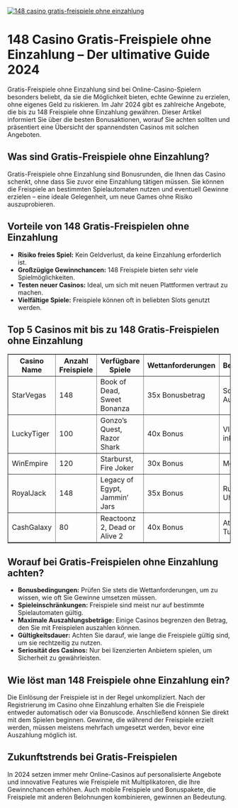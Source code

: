 [![148 casino gratis-freispiele ohne einzahlung](https://123-caf.pages.dev/gitsignup.png)](https://vrmoo.ru/Bt82HjjY)

<h1>148 Casino Gratis-Freispiele ohne Einzahlung – Der ultimative Guide 2024</h1>  <p>Gratis-Freispiele ohne Einzahlung sind bei Online-Casino-Spielern besonders beliebt, da sie die Möglichkeit bieten, echte Gewinne zu erzielen, ohne eigenes Geld zu riskieren. Im Jahr 2024 gibt es zahlreiche Angebote, die bis zu 148 Freispiele ohne Einzahlung gewähren. Dieser Artikel informiert Sie über die besten Bonusaktionen, worauf Sie achten sollten und präsentiert eine Übersicht der spannendsten Casinos mit solchen Angeboten.</p>  <h2>Was sind Gratis-Freispiele ohne Einzahlung?</h2>  <p>Gratis-Freispiele ohne Einzahlung sind Bonusrunden, die Ihnen das Casino schenkt, ohne dass Sie zuvor eine Einzahlung tätigen müssen. Sie können die Freispiele an bestimmten Spielautomaten nutzen und eventuell Gewinne erzielen – eine ideale Gelegenheit, um neue Games ohne Risiko auszuprobieren.</p>  <h2>Vorteile von 148 Gratis-Freispielen ohne Einzahlung</h2>  <ul>   <li><strong>Risiko freies Spiel:</strong> Kein Geldverlust, da keine Einzahlung erforderlich ist.</li>   <li><strong>Großzügige Gewinnchancen:</strong> 148 Freispiele bieten sehr viele Spielmöglichkeiten.</li>   <li><strong>Testen neuer Casinos:</strong> Ideal, um sich mit neuen Plattformen vertraut zu machen.</li>   <li><strong>Vielfältige Spiele:</strong> Freispiele können oft in beliebten Slots genutzt werden.</li> </ul>  <h2>Top 5 Casinos mit bis zu 148 Gratis-Freispielen ohne Einzahlung</h2>  <table border="1" cellpadding="8" cellspacing="0" style="border-collapse: collapse; width: 100%;">   <thead>     <tr>       <th>Casino Name</th>       <th>Anzahl Freispiele</th>       <th>Verfügbare Spiele</th>       <th>Wettanforderungen</th>       <th>Besonderheiten</th>     </tr>   </thead>   <tbody>     <tr>       <td>StarVegas</td>       <td>148</td>       <td>Book of Dead, Sweet Bonanza</td>       <td>35x Bonusbetrag</td>       <td>Schnelle Auszahlungen</td>     </tr>     <tr>       <td>LuckyTiger</td>       <td>100</td>       <td>Gonzo’s Quest, Razor Shark</td>       <td>40x Bonus</td>       <td>VIP-Programm inklusive</td>     </tr>     <tr>       <td>WinEmpire</td>       <td>120</td>       <td>Starburst, Fire Joker</td>       <td>30x Bonus</td>       <td>Mobile optimiert</td>     </tr>     <tr>       <td>RoyalJack</td>       <td>148</td>       <td>Legacy of Egypt, Jammin’ Jars</td>       <td>35x Bonus</td>       <td>Rund-um-die-Uhr Support</td>     </tr>     <tr>       <td>CashGalaxy</td>       <td>80</td>       <td>Reactoonz 2, Dead or Alive 2</td>       <td>40x Bonus</td>       <td>Attraktive Turniere</td>     </tr>   </tbody> </table>  <h2>Worauf bei Gratis-Freispielen ohne Einzahlung achten?</h2>  <ul>   <li><strong>Bonusbedingungen:</strong> Prüfen Sie stets die Wettanforderungen, um zu wissen, wie oft Sie Gewinne umsetzen müssen.</li>   <li><strong>Spieleinschränkungen:</strong> Freispiele sind meist nur auf bestimmte Spielautomaten gültig.</li>   <li><strong>Maximale Auszahlungsbeträge:</strong> Einige Casinos begrenzen den Betrag, den Sie mit Freispielen auszahlen können.</li>   <li><strong>Gültigkeitsdauer:</strong> Achten Sie darauf, wie lange die Freispiele gültig sind, um sie rechtzeitig zu nutzen.</li>   <li><strong>Seriosität des Casinos:</strong> Nur bei lizenzierten Anbietern spielen, um Sicherheit zu gewährleisten.</li> </ul>  <h2>Wie löst man 148 Freispiele ohne Einzahlung ein?</h2>  <p>Die Einlösung der Freispiele ist in der Regel unkompliziert. Nach der Registrierung im Casino ohne Einzahlung erhalten Sie die Freispiele entweder automatisch oder via Bonuscode. Anschließend können Sie direkt mit dem Spielen beginnen. Gewinne, die während der Freispiele erzielt werden, müssen meistens mehrfach umgesetzt werden, bevor eine Auszahlung möglich ist.</p>  <h2>Zukunftstrends bei Gratis-Freispielen</h2>  <p>In 2024 setzen immer mehr Online-Casinos auf personalisierte Angebote und innovative Features wie Freispiele mit Multiplikatoren, die Ihre Gewinnchancen erhöhen. Auch mobile Freispiele und Bonuspakete, die Freispiele mit anderen Belohnungen kombinieren, gewinnen an Bedeutung.</p>